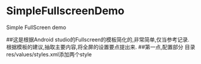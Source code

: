 # SimpleFullscreenDemo
Simple FullScreen demo

##这是根据Android studio的Fullscreen的模板简化的,非常简单,仅当参考记录.
  根据模板的建议,抽取主要内容,将全屏的设置要点提出来.
##第一点,配置部分
  目录res/values/styles.xml添加两个style
